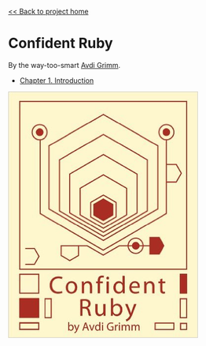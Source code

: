 [&lt;&lt; Back to project home](../README.md)

# Confident Ruby

By the way-too-smart [Avdi Grimm](http://avdi.org).

- [Chapter 1. Introduction](ch1-introduction.md)

![confident ruby book](confident-ruby-book.jpg)
